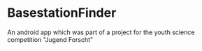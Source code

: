 # BasestationFinder
An android app which was part of a project for the youth science competition "Jugend Forscht"
